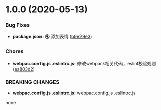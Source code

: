 <a name="1.0.0"></a>
# 1.0.0 (2020-05-13)


### Bug Fixes

* **package.json:** :mute: 添加表情 ([b9e29e3](https://github.com/ZengyufaYangchuyan/vue-quickly-start-tempalte/commit/b9e29e3))


### Chores

* **webpac.config.js .eslintrc.js:** 修改webpack相关代码，eslint校验规则 ([ea803d2](https://github.com/ZengyufaYangchuyan/vue-quickly-start-tempalte/commit/ea803d2))


### BREAKING CHANGES

* **webpac.config.js .eslintrc.js:** webpac.config.js .eslintrc.js

none



